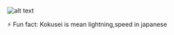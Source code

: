 
![alt text](https://pbs.twimg.com/media/Fq0ZcPlaIAAesT9?format=jpg&name=4096x4096)

⚡ Fun fact: Kokusei is mean lightning,speed in japanese

<!--
**FlokeZa89/FlokeZa89** is a ✨ _special_ ✨ repository because its `README.md` (this file) appears on your GitHub profile.

Here are some ideas to get you started:

- 🔭 I’m currently working on ...
- 🌱 I’m currently learning ...
- 👯 I’m looking to collaborate on ...
- 🤔 I’m looking for help with ...
- 💬 Ask me about ...
- 📫 How to reach me: ...
- 😄 Pronouns: ...
- ⚡ Fun fact: ...
-->
